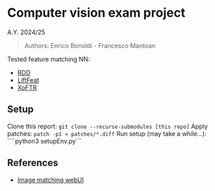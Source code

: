 # Computer vision exam project 
A.Y. 2024/25

> Authors: Enrico Bonoldi - Francesco Mantoan

Tested feature matching NN:
- [RDD](https://github.com/xtcpete/rdd) 
- [LiftFeat](https://github.com/lyp-deeplearning/LiftFeat)
- [XoFTR](https://github.com/OnderT/XoFTR)

## Setup

Clone this report: ```git clone --recurse-submodules [this repo]```
Apply patches: ```patch -p1 < patches/*.diff```
Run setup (may take a while...): ````python3 setupEnv.py```


## References

- [Image matching webUI](https://github.com/Vincentqyw/image-matching-webui)